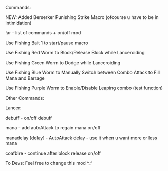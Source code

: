 Commands:

NEW: Added Berserker Punishing Strike Macro (ofcourse u have to be in intimidation)

!ar - list of commands + on/off mod

Use Fishing Bait 1 to start/pause macro

Use Fishing Red Worm to Block/Release Block while Lanceroiding

Use Fishing Green Worm to Dodge while Lanceroiding

Use Fishing Blue Worm to Manually Switch between Combo Attack to Fill Mana and Barrage

Use Fishing Purple Worm to Enable/Disable Leaping combo (test function)

Other Commands:

Lancer:

debuff - on/off debuff

mana - add autoAttack to regain mana on/off

manadelay [delay] - AutoAttack delay - use it when u want more or less mana

coafblre - continue after block release on/off


To Devs: Feel free to change this mod ^_^